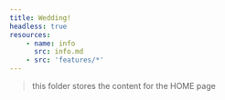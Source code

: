 ```yaml
---
title: Wedding! 
headless: true
resources:
    - name: info 
      src: info.md
    - src: 'features/*'
---
```


> this folder stores the content for the HOME page
